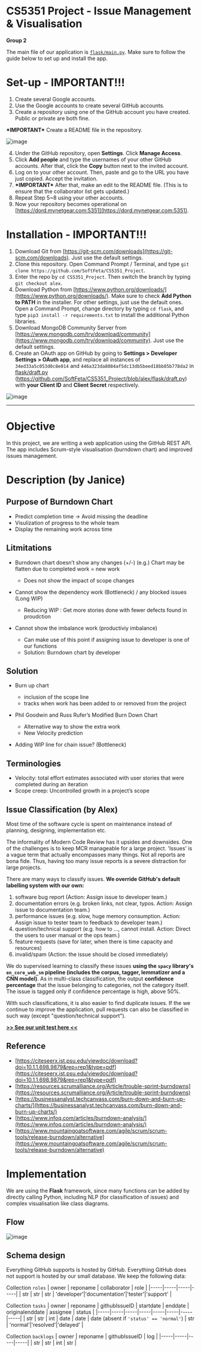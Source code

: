 # CS5351 Project - Issue Management & Visualisation
**Group 2**

The main file of our application is [`flask/main.py`](flask/main.py). Make sure to follow the guide below to set up and install the app.

# Set-up - IMPORTANT!!!

1. Create several Google accounts.
2. Use the Google accounts to create several GitHub accounts.
3. Create a repository using one of the GitHub account you have created. Public or private are both fine.

**\*IMPORTANT\*** Create a README file in the repository.

![image](https://user-images.githubusercontent.com/9071916/141675101-169e1b30-6e0c-40c0-a831-c08eac5229de.png)

4. Under the GitHub repository, open **Settings**. Click **Manage Access**.
5. Click **Add people** and type the usernames of your other GitHub accounts. After that, click the **Copy** button next to the invited account.
6. Log on to your other account. Then, paste and go to the URL you have just copied. Accept the invitation.
7. **\*IMPORTANT\*** After that, make an edit to the README file. (This is to ensure that the collaborator list gets updated.)
8. Repeat Step 5~8 using your other accounts.
9. Now your repository becomes operational on [https://dord.mynetgear.com:5351](https://dord.mynetgear.com:5351).

# Installation - IMPORTANT!!!

1. Download Git from [https://git-scm.com/downloads](https://git-scm.com/downloads). Just use the default settings.
2. Clone this repository. Open Command Prompt / Terminal, and type `git clone https://github.com/SoftFeta/CS5351_Project`.
3. Enter the repo by `cd CS5351_Project`. Then switch the branch by typing `git checkout alex`.
4. Download Python from [https://www.python.org/downloads/](https://www.python.org/downloads/). Make sure to check **Add Python to PATH** in the installer. For other settings, just use the default ones. Open a Command Prompt, change directory by typing `cd flask`, and type `pip3 install -r requirements.txt` to install the additional Python libraries.
5. Download MongoDB Community Server from [https://www.mongodb.com/try/download/community](https://www.mongodb.com/try/download/community). Just use the default settings.
6. Create an OAuth app on GitHub by going to **Settings > Developer Settings > OAuth app**, and replace all instances of `34ed33a5c053d0c8e014` and `446a323da8084af5dc13db5beed18bb85b778da2` in [flask/draft.py](https://github.com/SoftFeta/CS5351_Project/blob/alex/flask/draft.py) (https://github.com/SoftFeta/CS5351_Project/blob/alex/flask/draft.py) with **your Client ID** and **Client Secret** respectively.

![image](https://user-images.githubusercontent.com/9071916/141124700-160dd31b-d1f2-4b27-96dd-8916400550a6.png)

------------------------------

# Objective
In this project, we are writing a web application using the GitHub REST API. The app includes Scrum-style visualisation (burndown chart) and improved issues management.

# Description (by Janice)
## Purpose of Burndown Chart
* Predict completion time -> Avoid missing the deadline 
* Visulization of progress to the whole team
* Display the remaining work across time
 
## Litmitations

* Burndown chart doesn’t show any changes (+/-) (e.g.) Chart may be flatten due to completed work = new work
	- Does not show the impact of scope changes
 
* Cannot show the dependency work (Bottleneck) / any blocked issues (Long WIP) 
	- Reducing WIP : Get more stories done with fewer defects found in proudction 
 
* Cannot show the imbalance work (productiviy imbalance) 
	- Can make use of this point if assigning issue to developer is one of our functions 
	- Solution: Burndown chart by developer 
 
## Solution
 
* Burn up chart
	- inclusion of the scope line 
	- tracks when work has been added to or removed from the project 

* Phil Goodwin and Russ Rufer’s Modified Burn Down Chart
	- Alternative way to show the extra work 
	- New Velocity prediction 
 
* Adding WIP line for chain issue? (Bottleneck)
 
## Terminologies

* Velocity: total effort estimates associated with user stories that were completed during an iteration 
* Scope creep: Uncontrolled growth in a project’s scope

## Issue Classification (by Alex)
Most time of the software cycle is spent on maintenance instead of planning, designing, implementation etc.

The informality of Modern Code Review has it upsides and downsides. One of the challenges is to keep MCR manageable for a large project. 'Issues' is a vague term that actually encompasses many things. Not all reports are bona fide. Thus, having too many issue reports is a severe distraction for large projects.

There are many ways to classify issues. **We override GitHub's default labelling system with our own:**

 1. software bug report (Action: Assign issue to developer team.)
 2. documentation errors (e.g. broken links, not clear, typos. Action: Assign issue to documentation team.)
 3. performance issues (e.g. slow, huge memory consumption. Action: Assign issue to tester team to feedback to developer team.)
 4. question/technical support (e.g. how to ..., cannot install. Action: Direct the users to user manual or the ops team.)
 5. feature requests (save for later, when there is time capacity and resources)
 6. invalid/spam (Action: the issue should be closed immediately)

We do supervised learning to classify these issues **using the `spacy` library's `en_core_web_sm` pipeline (includes the corpus, tagger, lemmatizer and a CNN model)**. As in multi-class classification, the output **confidence percentage** that the issue belonging to categories, not the category itself. The issue is tagged only if confidence percentage is high, above 50%.

With such classifications, it is also easier to find duplicate issues. If the we continue to improve the application, pull requests can also be classified in such way (except "question/technical support").

[**>> See our unit test here <<**](https://github.com/SoftFeta/SWEnggUnitTest/issues)

## Reference
* [https://citeseerx.ist.psu.edu/viewdoc/download?doi=10.1.1.698.9879&rep=rep1&type=pdf](https://citeseerx.ist.psu.edu/viewdoc/download?doi=10.1.1.698.9879&rep=rep1&type=pdf) 
* [https://resources.scrumalliance.org/Article/trouble-sprint-burndowns](https://resources.scrumalliance.org/Article/trouble-sprint-burndowns) 
* [https://businessanalyst.techcanvass.com/burn-down-and-burn-up-charts/](https://businessanalyst.techcanvass.com/burn-down-and-burn-up-charts/) 
* [https://www.infoq.com/articles/burndown-analysis/](https://www.infoq.com/articles/burndown-analysis/)
* [https://www.mountaingoatsoftware.com/agile/scrum/scrum-tools/release-burndown/alternative](https://www.mountaingoatsoftware.com/agile/scrum/scrum-tools/release-burndown/alternative)

# Implementation
We are using the **Flask** framework, since many functions can be added by directly calling Python, including NLP (for classification of issues) and complex visualisation like class diagrams.

## Flow
![image](https://user-images.githubusercontent.com/9071916/137674320-6294ccd5-51dc-46df-b276-46dc15244f1c.png)

## Schema design
Everything GitHub supports is hosted by GitHub. Everything GitHub does not support is hosted by our small database. We keep the following data:

Collection `roles`
| owner | reponame | collaborator | role |
|-----|-----|-----|-----|
| str | str | str | 'developer'\|'documentation'\|'tester'\|'support' |

Collection `tasks`
| owner | reponame | githubIssueID | startdate | enddate | originalenddate | assignee | status |
|-----|-----|-----|-----|-----|-----|-----|-----|
| str | str | int | date | date | date (absent if `'status' == 'normal'`) | str | 'normal'\|'resolved'\|'delayed' |

Collection `backlogs`
| owner | reponame | githubIssueID | log |
|-----|-----|-----|-----|
| str | str | int | str |
